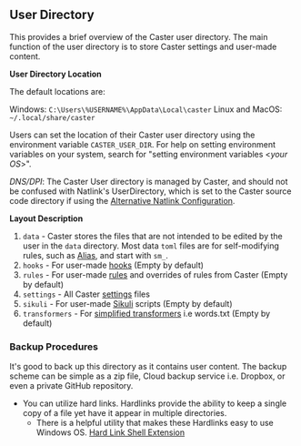 ## User Directory

This provides a brief overview of the Caster user directory. The main function of the user directory is to store Caster settings and user-made content. 

**User Directory Location**

The default locations are:

Windows: `C:\Users\%USERNAME%\AppData\Local\caster`
Linux and MacOS: `~/.local/share/caster`

Users can set the location of their Caster user directory using the environment variable `CASTER_USER_DIR`. For help on setting environment variables on your system, search for "setting environment variables <_your OS_>".

*DNS/DPI*: The Caster User directory is managed by Caster, and should not be confused with Natlink's UserDirectory, which is set to the Caster source code directory if using the [Alternative Natlink Configuration](../Installation/Dragon_NaturallySpeaking/#alternative-natlink-configuration).

**Layout  Description**

1. `data` - Caster stores the files that are not intended to be edited by the user in the `data` directory. Most data `toml` files are for self-modifying rules, such as [Alias](Caster_Commands/Alias), and start with `sm_`.
2. `hooks` - For user-made [hooks](../Caster_Settings/hooks) (Empty by default)
3. `rules` - For user-made [rules](../Caster_Settings/rules) and overrides of rules from Caster (Empty by default)
4. `settings` - All Caster [settings](../Caster_Settings/settings) files
5. `sikuli` - For user-made [Sikuli](../Third-party_Integrations/Sikuli) scripts (Empty by default)
6. `transformers` - For [simplified transformers](../Customize_Caster/Customizing_Starter_Rules/#use-simplified-transformers) i.e words.txt (Empty by default)

### Backup Procedures

It's good to back up this directory as it contains user content. The backup scheme can be simple as a zip file, Cloud backup service i.e. Dropbox, or even a private GitHub repository.

- You can utilize hard links. Hardlinks provide the ability to keep a single copy of a file yet have it appear in multiple directories.
  - There is a helpful utility that makes these Hardlinks easy to use Windows OS. [Hard Link Shell Extension](https://schinagl.priv.at/nt/hardlinkshellext/linkshellextension.html) 

